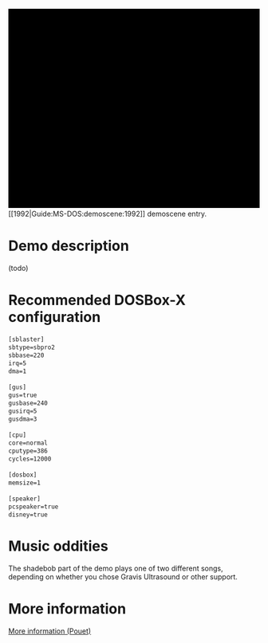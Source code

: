 <img src="images/Demoscene:Jungly-Kitchen-by-Twilight-Zone-(1992).gif" width="640" height="400" style="image-rendering: -moz-crisp-edges; image-rendering: crisp-edges; -ms-interpolation-mode: nearest-neighbor; -webkit-optimize-contrast;"><br>
[[1992|Guide:MS-DOS:demoscene:1992]] demoscene entry.

# Demo description

(todo)

# Recommended DOSBox-X configuration

    [sblaster]
    sbtype=sbpro2
    sbbase=220
    irq=5
    dma=1
    
    [gus]
    gus=true
    gusbase=240
    gusirq=5
    gusdma=3
    
    [cpu]
    core=normal
    cputype=386
    cycles=12000
    
    [dosbox]
    memsize=1
    
    [speaker]
    pcspeaker=true
    disney=true

# Music oddities

The shadebob part of the demo plays one of two different songs, depending on whether you chose Gravis Ultrasound or other support.

# More information

[More information (Pouet)](http://www.pouet.net/prod.php?which=4069)
